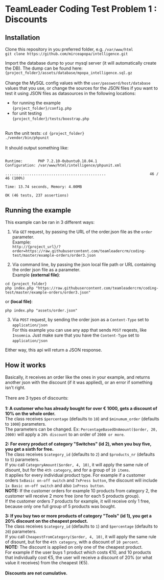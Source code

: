 # TeamLeader Coding Test Problem 1 : Discounts

## Installation
Clone this repository in you preferred folder, e.g. `/var/www/html`<br>
`git clone https://github.com/mirceapopa/intelligence.git`<br>

Import the database dump to your mysql server (it will automatically create the DB). The dump can be found here:<br>
`{project_folder}/assets/database/mpopa_intelligence.sql.gz`
<br><br>
Change the MySQL config values with the `user/password/host/database` values that you use, or change the sources for the JSON files if you want to test it using JSON files as datasources in the following locations:<br>
- for running the example<br>
`{project_folder}/config.php`<br>
- for unit testing <br>
`{project_folder}/tests/boostrap.php`<br><br>

Run the unit tests:
`cd {project_folder}`<br>
`./vendor/bin/phpunit`<br><br>
It should output something like:<br>
```PHPUnit 7.5.2 by Sebastian Bergmann and contributors.

Runtime:       PHP 7.2.10-0ubuntu0.18.04.1
Configuration: /var/www/html/intelligence/phpunit.xml

..............................................                    46 / 46 (100%)

Time: 13.74 seconds, Memory: 4.00MB

OK (46 tests, 237 assertions)
```
## Running the example
This example can be ran in 3 different ways:
1. Via `GET` request, by passing the URL of the order.json file as the `order` parameter.<br>
Example: <br>
```http://{project_url}/?order=https://raw.githubusercontent.com/teamleadercrm/coding-test/master/example-orders/order3.json```

2. Via command line, by passing the json local file path or URL containing the order json file as a parameter.<br>
Example **(external file)**:
```
cd {project_folder}
php index.php "https://raw.githubusercontent.com/teamleadercrm/coding-test/master/example-orders/order3.json"
```
or **(local file)**:
```cd {project_folder}
php index.php "assets/order.json"
```

3. Via `POST` request, by sending the order json as a `Content-Type` set to `application/json`<br>
For this example you can use any app that sends `POST` reqests, like `Insomnia`. Just make sure that you have the `Content-Type` set to `application/json`

Either way, this api will return a JSON response.

## How it works
Basically, it receives an order like the ones in your example, and returns another json with the discount (if it was applied), or an error if something isn't right.<br><br>
There are 3 types of discounts:<br><br>
 **1: A customer who has already bought for over € 1000, gets a discount of 10% on the whole order.**<br>
 The class receives `$percentage` (defaults to `10`) and `$minumum_order` (defaults to `1000`) parameters.<br>
 The parameters can be changed. Ex: `PercentageBasedOnAmount($order, 20, 2000)` will apply a `20% discount` to an order of `2000 or more`.<br>
 
 **2: For every product of category "Switches" (id 2), when you buy five, you get a sixth for free.**<br>
  The class receives `$category_id` (defaults to `2`) and `$products_nr` (defaults to `5`) parameters.<br>
  If you call `CategoryAmount($order, 4, 10)`, it will apply the same rule of disount, but for the `4th category`, and for a group of `10 items`.<br>
  It applies for every individual product type. For example if a customer orders `5xBasic on-off switch` and `7xPress button`, the discount will include `1x Basic on-off switch` and also `1xPress button`.<br>
  **NOTE:** If the customer orders for example 10 products from category 2, the customer will receive 2 more free (one for each 5 products group).<br>
   If the customer orders 7 products for example, it will receive only 1 free, because only one full group of 5 products was bought.<br>

**3: If you buy two or more products of category "Tools" (id 1), you get a 20% discount on the cheapest product.**<br>
 The class receives `$category_id` (defaults to `1`) and `$percentage` (defaults to `20`) parameters.<br>
 If you call `CheapestFromCategory($order, 4, 10)`, it will apply the same rule of disount, but for the `4th category`, with a discount of `10 percent`.<br>
 **NOTE:** The discount is applied on only one of the cheapest product.<br>
For example if the user buys 1 product which costs €10, and 10 products that individually cost €5, the user will receive a discount of 20% (or what value it receives) from the cheapest (€5).
<br><br>**Discounts are not cumulative.**
